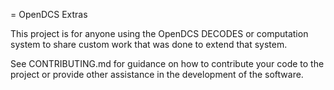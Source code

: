 = OpenDCS Extras

This project is for anyone using the OpenDCS DECODES or computation system to share custom work that was done to extend that system.

See CONTRIBUTING.md for guidance on how to contribute your code to the project or provide other assistance in the development of the software.